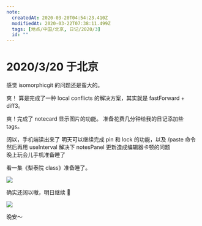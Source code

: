 ```yaml
---
note:
  createdAt: 2020-03-20T04:54:23.410Z
  modifiedAt: 2020-03-22T07:38:11.499Z
  tags: [地点/中国/北京, 日记/2020/3]
  id: ""
---
```


# 2020/3/20 于北京

<!-- @timer "date":"Fri Mar 20 2020 12:54:37 GMT+0800 (China Standard Time) -->

感觉 isomorphicgit 的问题还是蛮大的。

<!-- @timer "date":"Fri Mar 20 2020 17:58:42 GMT+0800 (China Standard Time)","duration":"about 5 hours -->

爽！
算是完成了一种 local conflicts 的解决方案，其实就是 fastForward + diff3。

<!-- @timer "date":"Fri Mar 20 2020 20:39:15 GMT+0800 (China Standard Time)","duration":"about 3 hours -->

爽！完成了 notecard 显示图片的功能。
准备花费几分钟给我的日记添加些 tags。

<!-- @timer "date":"Fri Mar 20 2020 22:05:22 GMT+0800 (China Standard Time)","duration":"about 1 hour -->

阔以，手机端读出来了
明天可以继续完成 pin 和 lock 的功能，以及 /paste 命令
然后再用 useInterval 解决下 notesPanel 更新造成编辑器卡顿的问题  
晚上玩会儿手机准备睡了

<!-- @timer "date":"Fri Mar 20 2020 22:23:52 GMT+0800 (China Standard Time)","duration":"19 minutes -->

看一集《梨泰院 class》准备睡了。

![](https://pp.hihi888.xyz/news/20200204/btxewk50p44cm.jpg)

<!-- @timer "date":"Fri Mar 20 2020 23:40:17 GMT+0800 (China Standard Time)","duration":"about 1 hour -->

确实还阔以嗷，明日继续 🌝

![](https://www.allkpop.com/upload/2019/12/content/182003/1576717420-2.jpg)

晚安～
